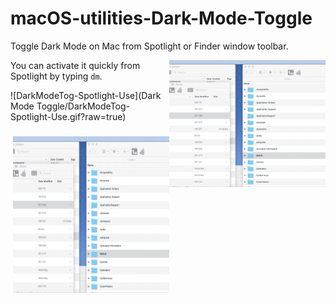 # macOS-utilities-Dark-Mode-Toggle
Toggle Dark Mode on Mac from Spotlight or Finder window toolbar.  


<img alt="Dark Mode Toggle Example GIF" src="Dark Mode Toggle/DarkModeTog-Spotlight-Use.gif?raw=true" width="250" align="right">

You can activate it quickly from Spotlight by typing `dm`.



![DarkModeTog-Spotlight-Use](Dark Mode Toggle/DarkModeTog-Spotlight-Use.gif?raw=true)

### <img alt="Dark Mode Toggle Example GIF" src="Dark Mode Toggle/DarkModeTog-Spotlight-Use.gif?raw=true" height="250" width="250" align="right">
